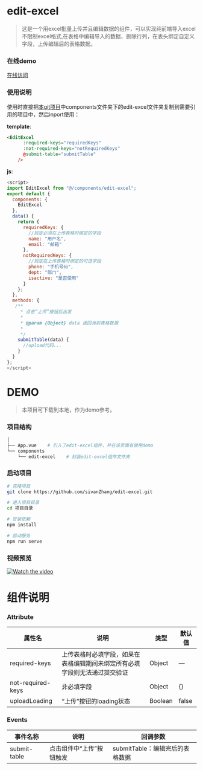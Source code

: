 # edit-excel

> 这是一个用excel批量上传并且编辑数据的组件，可以实现纯前端导入excel不限制excel格式,在表格中编辑导入的数据、删除行列，在表头绑定自定义字段，上传编辑后的表格数据。
### 在线demo
[在线访问](https://www.chidict.com/demos/table/)
### 使用说明
   使用时直接把[本git项目](https://github.com/sivanZhang/edit-excel)中components文件夹下的edit-excel文件夹复制到需要引用的项目中，然后inport使用：


**template**:
```html
<EditExcel
      :required-keys="requiredKeys"
      :not-required-keys="notRequiredKeys"
      @submit-table="submitTable"
    />
```
**js**:
```js
<script>
import EditExcel from "@/components/edit-excel";
export default {
  components: {
    EditExcel
  },
  data() {
    return {
      requiredKeys: {
        //规定必须在上传表格时绑定的字段
        name: "用户名",
        email: "邮箱"
      },
      notRequiredKeys: {
        //规定在上传表格时绑定的可选字段
        phone: "手机号码",
        dept: "部门",
        isactive: "是否使用"
      }
    };
  },
  methods: {
   /**
     * 点击“上传”按钮后出发
     *
     * @param {Object} data 返回当前表格数据
     *
     */
    submitTable(data) {
      //upload代码...
    }
  }
};
</script>
```
# DEMO
> 本项目可下载到本地，作为demo参考。
### 项目结构
``` bash
│ 
├── App.vue    # 引入了edit-excel组件，并在该页面有使用demo
└── components
    └── edit-excel    # 封装edit-excel组件文件夹
```
### 启动项目

```bash
# 克隆项目
git clone https://github.com/sivanZhang/edit-excel.git

# 进入项目目录
cd 项目目录

# 安装依赖
npm install

# 启动服务
npm run serve
```
### 视频预览
[![Watch the video](https://zjwvedio.oss-cn-beijing.aliyuncs.com/22.png)](https://zjwvedio.oss-cn-beijing.aliyuncs.com/vbz.mp4)

# 组件说明

### Attribute

| 属性名 | 说明 | 类型 | 默认值 |
| --------------------------- | --------- | --------- | ------------------ |
| required-keys| 上传表格时必填字段，如果在表格编辑期间未绑定所有必填字段则无法通过提交验证| Object| — |
| not-required-keys | 非必填字段 | Object | {} |
| uploadLoading | “上传”按钮的loading状态 | Boolean | false |



### Events

| 事件名称 | 说明 | 回调参数 |
| --------------------------- | --------- | --------- | 
| submit-table| 点击组件中“上传”按钮触发| submitTable：编辑完后的表格数据|
